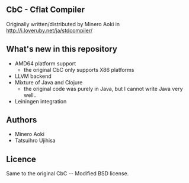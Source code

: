 ## CbC - Cflat Compiler

Originally written/distributed by Minero Aoki in http://i.loveruby.net/ja/stdcompiler/

## What's new in this repository

* AMD64 platform support
    * the original CbC only supports X86 platforms
* LLVM backend
* Mixture of Java and Clojure
    * the original code was purely in Java, but I cannot write Java very well..
* Leiningen integration

## Authors

* Minero Aoki
* Tatsuihro Ujihisa

## Licence

Same to the original CbC -- Modified BSD license.
